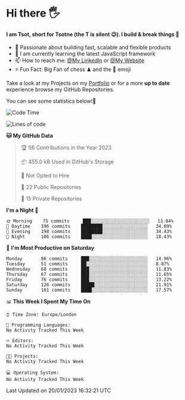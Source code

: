 # Hi there :raised_hand_with_fingers_splayed:
#### I am Tsot, short for Tsotne (the T is silent :wink:). I build & break things :space_invader:
- :telescope: Passionate about building fast, scalable and flexible products
- :seedling: I am currently learning the latest JavaScript framework 
- :mailbox: How to reach me: [@My LinkedIn](https://www.linkedin.com/in/tsotne-gvadzabia/) or [@My Website](https://tsotne.co.uk/contact)
- :zap: Fun Fact: Big Fan of chess ♟ and the 👾 emoji

Take a look at my Projects on my [Portfolio](https://tsotne.co.uk/) or for a more **up to date** experience browse my GitHub Repositories.

You can see some statistics below!:space_invader:
<!--START_SECTION:waka-->
![Code Time](http://img.shields.io/badge/Code%20Time-761%20hrs%202%20mins-blue)

![Lines of code](https://img.shields.io/badge/From%20Hello%20World%20I%27ve%20Written-650%20Thousand%20lines%20of%20code-blue)

**🐱 My GitHub Data** 

> 🏆 56 Contributions in the Year 2023
 > 
> 📦 455.0 kB Used in GitHub's Storage 
 > 
> 🚫 Not Opted to Hire
 > 
> 📜 22 Public Repositories 
 > 
> 🔑 15 Private Repositories  
 > 
**I'm a Night 🦉** 

```text
🌞 Morning    75 commits     ███░░░░░░░░░░░░░░░░░░░░░░   13.04% 
🌆 Daytime    196 commits    ████████░░░░░░░░░░░░░░░░░   34.09% 
🌃 Evening    198 commits    ████████░░░░░░░░░░░░░░░░░   34.43% 
🌙 Night      106 commits    ████░░░░░░░░░░░░░░░░░░░░░   18.43%

```
📅 **I'm Most Productive on Saturday** 

```text
Monday       86 commits     ███░░░░░░░░░░░░░░░░░░░░░░   14.96% 
Tuesday      51 commits     ██░░░░░░░░░░░░░░░░░░░░░░░   8.87% 
Wednesday    68 commits     ███░░░░░░░░░░░░░░░░░░░░░░   11.83% 
Thursday     67 commits     ███░░░░░░░░░░░░░░░░░░░░░░   11.65% 
Friday       76 commits     ███░░░░░░░░░░░░░░░░░░░░░░   13.22% 
Saturday     126 commits    █████░░░░░░░░░░░░░░░░░░░░   21.91% 
Sunday       101 commits    ████░░░░░░░░░░░░░░░░░░░░░   17.57%

```


📊 **This Week I Spent My Time On** 

```text
⌚︎ Time Zone: Europe/London

💬 Programming Languages: 
No Activity Tracked This Week

🔥 Editors: 
No Activity Tracked This Week

🐱‍💻 Projects: 
No Activity Tracked This Week

💻 Operating System: 
No Activity Tracked This Week

```


 Last Updated on 20/01/2023 16:32:21 UTC
<!--END_SECTION:waka-->
